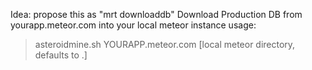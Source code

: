 Idea: propose this as "mrt downloaddb"
Download Production DB from yourapp.meteor.com into your local meteor instance
usage:

> asteroidmine.sh YOURAPP.meteor.com [local meteor directory, defaults to .]
